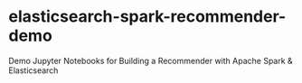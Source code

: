 # elasticsearch-spark-recommender-demo
Demo Jupyter Notebooks for Building a Recommender with Apache Spark &amp; Elasticsearch
